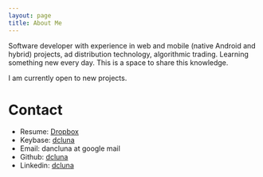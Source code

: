 ```yaml
---
layout: page
title: About Me
---
```


Software developer with experience in web and mobile (native Android and hybrid) projects, ad distribution technology, algorithmic trading. Learning something new every day. This is a space to share this knowledge. 

I am currently open to new projects. 

Contact
=======

* Resume: [Dropbox](https://www.dropbox.com/s/odaf4o969f46rrc/daniel-luna-resume.pdf?dl=0)
* Keybase: [dcluna](https://keybase.io/dcluna)
* Email: dancluna at google mail
* Github: [dcluna](http://www.github.com/dcluna)
* Linkedin: [dcluna](https://www.linkedin.com/in/dcluna)

<a frameborder="0" data-theme="dark" data-layers="1,2,3,4" data-stack-embed="true" href="https://embed.stackshare.io/stacks/embed/c8dfe8690c6320"/>
